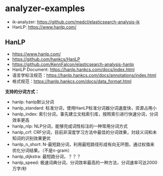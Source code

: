 # analyzer-examples

- ik-analyzer: <https://github.com/medcl/elasticsearch-analysis-ik>
- HanLP: <https://www.hanlp.com/>

## HanLP
- <https://www.hanlp.com/>
- <https://github.com/hankcs/HanLP>
- <https://github.com/KennFalcon/elasticsearch-analysis-hanlp>
- HanLP Document: <https://hanlp.hankcs.com/docs/index.html>
- 语言学标注规范：<https://hanlp.hankcs.com/docs/annotations/index.html>
- 格式规范：<https://hanlp.hankcs.com/docs/data_format.html>

**支持的分词方式：**  
- hanlp: hanlp默认分词
- hanlp_standard: 标准分词，使用HanLP标准分词器分词速度快，资源占用小
- hanlp_index: 索引分词，事先建立文档索引库，按照索引进行快速分词，分词效率更高
- hanlp_nlp: NLP分词，能够完成词性标注的一种常用分词方式
- hanlp_crf: CRF分词，目前非深度学习方法中最佳的分词效果，対歧义词和未知词的识别效果更优
- hanlp_n_short: N-最短路分词，利用最短路径形成有向无环图，通过权值来优化分词结果。（不是n-gram）
- hanlp_dijkstra: 最短路分词，？？？
- hanlp_speed: 极速词典分词，分词效率最高的一种方法，分词速率可达2000万字/秒

